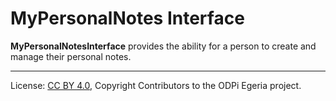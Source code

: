 <!-- SPDX-License-Identifier: CC-BY-4.0 -->
<!-- Copyright Contributors to the ODPi Egeria project. -->

# MyPersonalNotes Interface

**MyPersonalNotesInterface** provides the ability for a person to create and manage their personal notes.




----
License: [CC BY 4.0](https://creativecommons.org/licenses/by/4.0/),
Copyright Contributors to the ODPi Egeria project.